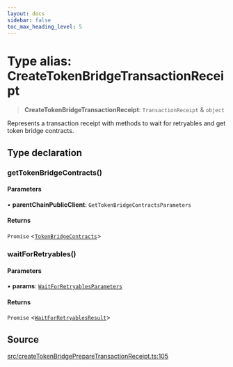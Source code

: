 ```yaml
---
layout: docs
sidebar: false
toc_max_heading_level: 5
---
```


# Type alias: CreateTokenBridgeTransactionReceipt

> **CreateTokenBridgeTransactionReceipt**: `TransactionReceipt` & `object`

Represents a transaction receipt with methods to wait for retryables and get token bridge contracts.

## Type declaration

### getTokenBridgeContracts()

#### Parameters

• **parentChainPublicClient**: `GetTokenBridgeContractsParameters`

#### Returns

`Promise` \<[`TokenBridgeContracts`](../../types/TokenBridgeContracts/type-aliases/TokenBridgeContracts.md)\>

### waitForRetryables()

#### Parameters

• **params**: [`WaitForRetryablesParameters`](WaitForRetryablesParameters.md)

#### Returns

`Promise` \<[`WaitForRetryablesResult`](WaitForRetryablesResult.md)\>

## Source

[src/createTokenBridgePrepareTransactionReceipt.ts:105](https://github.com/anegg0/arbitrum-orbit-sdk/blob/b24cbe9cd68eb30d18566196d2c909bd4086db10/src/createTokenBridgePrepareTransactionReceipt.ts#L105)
